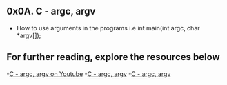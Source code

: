 ## 0x0A. C - argc, argv
- How to use arguments in the programs i.e int main(int argc, char *argv[]);

## For further reading, explore the resources below
-[C - argc, argv on Youtube](https://www.youtube.com/watch?v=aP1ijjeZc24)
-[C - argc, argv](http://crasseux.com/books/ctutorial/argc-and-argv.html)
-[C - argc, argv](https://publications.gbdirect.co.uk//c_book/chapter10/arguments_to_main.html)

